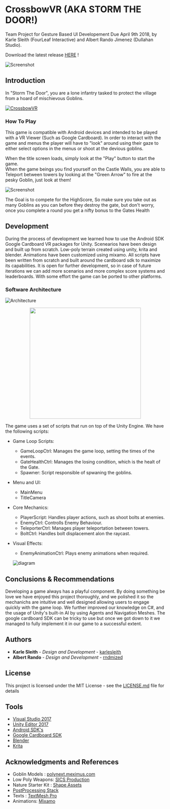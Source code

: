 # CrossbowVR (AKA STORM THE DOOR!)
Team Project for Gesture Based UI Developement Due April 9th 2018,  by Karle Sleith (FourLeaf Interactive) and Albert Rando Jimenez (Dullahan Studio).

Download the latest release [HERE](https://github.com/karlesleith/CrossbowVR/blob/master/releases/CrossbowVR%201.0.0.apk) !

![Screenshot](https://github.com/karlesleith/CrossbowVR/blob/master/ReadMeImages/ScreenShot1.PNG)

## Introduction 
In "Storm The Door", you are a lone infantry tasked to protect the village from a hoard of mischievous Goblins.

[![CrossbowVR](https://github.com/karlesleith/CrossbowVR/blob/master/ReadMeImages/YoutubeDemoImage.png)](https://www.youtube.com/watch?v=zAAsw9H6QTI)

### How To Play
This game is compatible with Android devices and intended to be played with a VR Viewer (Such as Google Cardboard). In order to interact with the game and menus the player will have to "look" around using their gaze to either select options in the menus or shoot at the devious goblins.

When the title screen loads, simply look at the "Play" button to start the game.
<br/>
When the game beings you find yourself on the Castle Walls, you are able to Teleport between towers by looking at the "Green Arrow" to fire at the pesky Goblin, just look at them!

![Screenshot](https://github.com/karlesleith/CrossbowVR/blob/master/ReadMeImages/ScreenShot2.PNG)

The Goal is to compete for the HighScore, So make sure you take out as many Goblins as you can before they destroy the gate, but don't worry, once you complete a round you get a nifty bonus to the Gates Health


## Development
During the process of development we learned how to use the Android SDK Google Cardboard VR packages for Unity. Scenearios have been design and built up from scratch. Low-poly terrain created using unity, krita and blender. Animations have been customized using mixamo. All scripts have been written from scratch and built around the cardboard sdk to maximize its capabilities. It is open for further development, so in case of future iterations we can add more scenarios and more complex score systems and leaderboards. With some effort the game can be ported to other platforms.

### Software Architecture

![Architecture](https://github.com/karlesleith/CrossbowVR/blob/master/ReadMeImages/Architecture.png)
<p align="center">
<img src="https://github.com/karlesleith/CrossbowVR/blob/master/ReadMeImages/Architecture.png" width="350">
</p>

The game uses a set of scripts that run on top of the Unity Engine. We have the following scripts:
* Game Loop Scripts:
    * GameLoopCtrl: Manages the game loop, setting the times of the events.
    * GateHealthCtrl: Manages the losing condition, which is the healt of the Gate.
    * Spawner: Script responsible of spwaning the goblins.
* Menu and UI:
    * MainMenu
    * TitleCamera
* Core Mechanics:
    * PlayerScript: Handles player actions, such as shoot bolts at enemies.
    * EnemyCtrl: Controlls Enemy Behaviour.
    * TeleporterCtrl: Manages player teleportation between towers.
    * BoltCtrl: Handles bolt displacement alon the raycast.
* Visual Effects:
    * EnemyAnimationCtrl: Plays enemy animations when required.

    ![diagram](https://github.com/karlesleith/CrossbowVR/blob/master/ReadMeImages/UmlDiagram.png)


## Conclusions & Recommendations

Developing a game always has a playful component. By doing something be love we have enjoyed this project thoroughly, and we polished it so the mechanichs are intuitive and well designed allowing users to engage quickly with the game loop. We further improved our knowledge on C#, and the usage of Unity's built-in AI by using Agents and Navigation Meshes. The google cardboard SDK can be tricky to use but once we got down to it we managed to fully implement it in our game to a successful extent. 


## Authors

* **Karle Sleith** - *Design and Development* - [karlesleith](https://github.com/karlesleith)
* **Albert Rando** - *Design and Development* - [rndmized](https://github.com/rndmized)

## License

This project is licensed under the MIT License - see the [LICENSE.md](https://github.com/karlesleith/CrossbowVR/blob/master/LICENSE) file for details

## Tools

* [Visual Studio 2017](https://www.visualstudio.com/downloads/)
* [Unity Editor 2017](https://unity3d.com/unity/editor)
* [Android SDK's](https://developer.android.com/studio/index.html)
* [Google Cardboard SDK](https://vr.google.com/cardboard/)
* [Blender](https://www.blender.org/)
* [Krita](https://krita.org/en/)

## Acknowledgments and References

* Goblin Models : [polynext.meximus.com](http://polynext.meximus.com/)
* Low Poly Weapons: [SICS Production](https://www.facebook.com/SICSproduction/)
* Nature Starter Kit : [Shape Assets](https://www.assetstore.unity3d.com/en/#!/publisher/3292)
* [PostProcessing Stack](https://assetstore.unity.com/packages/essentials/post-processing-stack-83912)
* Texts : [TextMesh Pro](https://assetstore.unity.com/packages/essentials/beta-projects/textmesh-pro-84126)
* Animations: [Mixamo](https://www.mixamo.com/)
